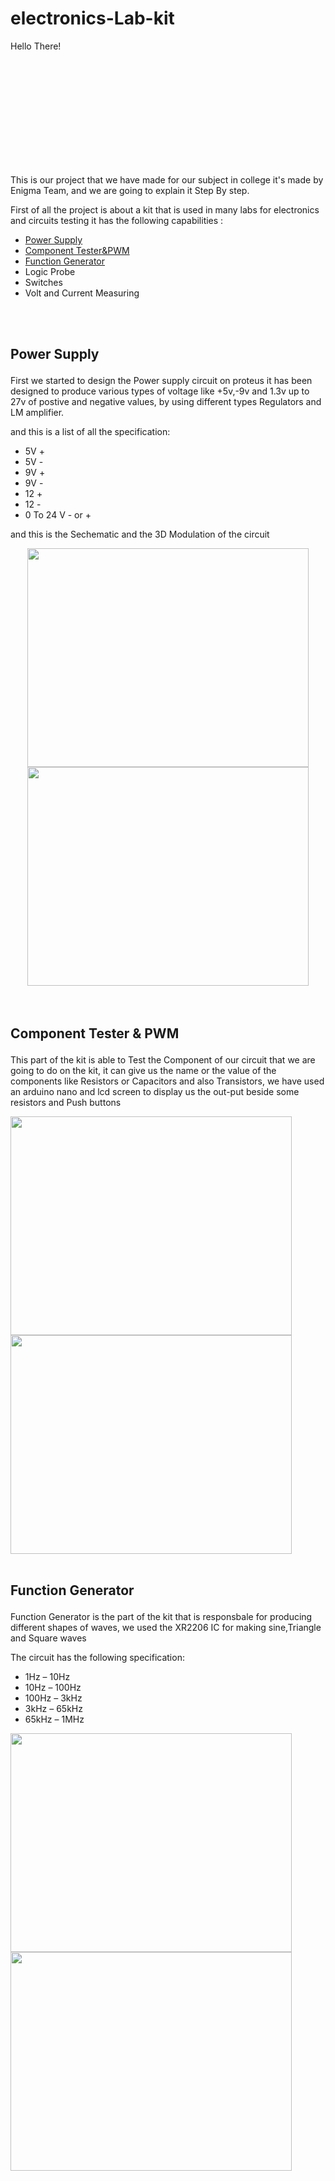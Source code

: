 # electronics-Lab-kit

<p style='width: 200px; height: 200px;'>Hello There!</p>

This is our project that we have made for our subject in college it's made by Enigma Team, and we are going to explain it Step By step.

First of all the project is about a kit that is used in many labs for electronics and circuits testing it has the following capabilities :

- <a href="#power-supply">Power Supply</a>
- <a href =#component-tester> Component Tester&PWM</a>
- <a href="#function-generator"> Function Generator</a>
-  Logic Probe 
- Switches 
- Volt and Current Measuring 
<br>
<br>

## <p id="power-supply"> Power Supply </p>
First we started to design the Power supply circuit on proteus it has been designed to produce various types of voltage like +5v,-9v and 1.3v  up to 27v of postive and negative values, by using different types Regulators and LM amplifier.

and this is a list of all the specification:
 
- 5V +
- 5V -
- 9V +
- 9V -
- 12 +
- 12 -
- 0 To 24 V - or +

<p>and this is the Sechematic and the 3D Modulation of the circuit </p>
<div style="text-align:center">
 <img src="https://github.com/MohamedAboElnasr/electronics-Lab-kit/assets/114421344/5b7545fa-3b7d-47a7-868d-85d837f98506" width="450" height="350" >
 <img src="https://github.com/MohamedAboElnasr/electronics-Lab-kit/assets/114421344/ad5645e6-a43d-4aa9-9a51-bb76e63104e9" width="450" height="350">
 </div>
<br>
<br>


## <p id="component-tester">Component Tester & PWM </p>

This part of the kit is able to Test the Component of our circuit that we are going to do on the kit, it can give us the name or the value of the components like Resistors or Capacitors and also Transistors, we have used an arduino nano and lcd screen to display us the out-put beside some resistors and Push buttons 

<div>
 <img src="https://github.com/MohamedAboElnasr/electronics-Lab-kit/assets/114421344/1c52a3e7-4664-4ece-8d7a-26d06fa2f2e1" width="450" height="350">
<img src="https://github.com/MohamedAboElnasr/electronics-Lab-kit/assets/114421344/e7bf655b-d8aa-46d9-ae74-85e9594d7bee"  width="450" height="350">

<br>
<br>
 
 
 ## <p id="function-generator">Function Generator </p>
 
 Function Generator is the part of the kit that is responsbale for producing different shapes of waves, we used the XR2206 IC for making sine,Triangle and Square waves 

 The circuit has the following specification:
 
 * 1Hz – 10Hz
* 10Hz – 100Hz
* 100Hz – 3kHz
* 3kHz – 65kHz
* 65kHz – 1MHz
 
 <div>
  <img src="https://github.com/MohamedAboElnasr/electronics-Lab-kit/assets/114421344/1b5025c5-9b0c-499f-b02b-5619f4df0bf0"  width="450" height="350" >
  <img src="https://github.com/MohamedAboElnasr/electronics-Lab-kit/assets/114421344/c24e16ae-428b-459d-83ad-f78b6694b8ae" width="450" height="350">
 </div>
 


